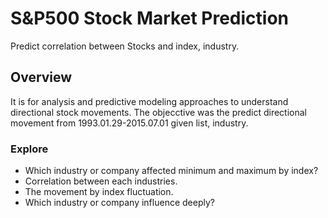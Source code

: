 # S&P500 Stock Market Prediction

Predict correlation between Stocks and index, industry.

## Overview

It is for analysis and predictive modeling approaches to understand directional stock movements.
The objecctive was the predict directional movement from 1993.01.29-2015.07.01 given list, industry.

### Explore

- Which industry or company affected minimum and maximum by index?
- Correlation between each industries.
- The movement by index fluctuation.
- Which industry or company influence deeply?

